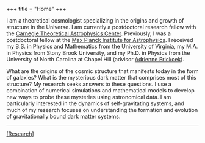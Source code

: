 +++
title = "Home"
+++

I am a theoretical cosmologist specializing in the origins and growth of structure in the Universe. I am currently a postdoctoral research fellow with the [Carnegie Theoretical Astrophysics Center](https://ctac.carnegiescience.edu/). Previously, I was a postdoctoral fellow at the [Max Planck Institute for Astrophysics](https://www.mpa-garching.mpg.de/). I received my B.S. in Physics and Mathematics from the University of Virginia, my M.A. in Physics from Stony Brook University, and my Ph.D. in Physics from the University of North Carolina at Chapel Hill (advisor [Adrienne Erickcek](https://users.physics.unc.edu/~erickcek/)).

What are the origins of the cosmic structure that manifests today in the form of galaxies? What is the mysterious dark matter that comprises most of this structure?
My research seeks answers to these questions. I use a combination of numerical simulations and mathematical models to develop new ways to probe these mysteries using astronomical data. I am particularly interested in the dynamics of self-gravitating systems, and much of my research focuses on understanding the formation and evolution of gravitationally bound dark matter systems.

---

[[Research]](../research/)